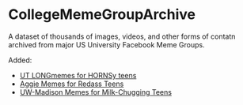 # CollegeMemeGroupArchive
 A dataset of thousands of images, videos, and other forms of contatn archived from major US University Facebook Meme Groups.
 
 Added:
 
* [UT LONGmemes for HORNSy teens](https://www.facebook.com/groups/UTLongmemes/)
* [Aggie Memes for Redass Teens](https://www.facebook.com/groups/AggieMemes/)
* [UW-Madison Memes for Milk-Chugging Teens](https://www.facebook.com/groups/175526726305977/)
